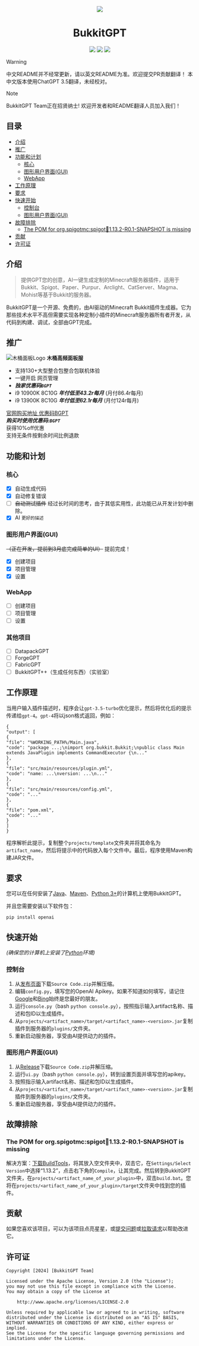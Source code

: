 <div align="center">
<img src="https://cdn.jsdelivr.net/gh/Zhou-Shilin/picx-images-hosting@master/20240202/bukkitgpt-logo.webp"/> 
<h1>BukkitGPT</h1>
<img src="https://img.shields.io/badge/Bukkit-GPT-blue">
<a href="https://github.com/Zhou-Shilin/BukkitGPT/pulls"><img src="https://img.shields.io/badge/PRs-welcome-20BF20"></a>
<img src="https://img.shields.io/badge/License-Apache-red">
<br/>
</div>

> [!WARNING]
> 中文README并不经常更新，请以英文README为准。欢迎提交PR贡献翻译！
> 本中文版本使用ChatGPT 3.5翻译，未经校对。
  
> [!NOTE]
> BukkitGPT Team正在招贤纳士! 欢迎开发者和README翻译人员加入我们！

## 目录
- [介绍](https://github.com/BukkitGPT/BukkitGPT#introduction)
- [推广](https://github.com/BukkitGPT/BukkitGPT#advertisement)
- [功能和计划](https://github.com/BukkitGPT/BukkitGPT#features)
  - [核心](https://github.com/BukkitGPT/BukkitGPT#core)
  - [图形用户界面(GUI)](https://github.com/BukkitGPT/BukkitGPT#gui)
  - [WebApp](https://github.com/BukkitGPT/BukkitGPT#webapp)
- [工作原理](https://github.com/BukkitGPT/BukkitGPT#how-it-works)
- [要求](https://github.com/BukkitGPT/BukkitGPT#requirements)
- [快速开始](https://github.com/BukkitGPT/BukkitGPT#quick-start)
  - [控制台](https://github.com/BukkitGPT/BukkitGPT#console)
  - [图形用户界面(GUI)](https://github.com/BukkitGPT/BukkitGPT#ui)
- [故障排除](https://github.com/BukkitGPT/BukkitGPT#troubleshooting)
  - [The POM for org.spigotmc:spigot:jar:1.13.2-R0.1-SNAPSHOT is missing](https://github.com/BukkitGPT/BukkitGPT#the-pom-for-orgspigotmcspigotjar1132-r01-snapshot-is-missing)
- [贡献](https://github.com/BukkitGPT/BukkitGPT#contributing)
- [许可证](https://github.com/BukkitGPT/BukkitGPT#lisence)

## 介绍
> 提供GPT您的创意，AI一键生成定制的Minecraft服务器插件，适用于Bukkit、Spigot、Paper、Purpur、Arclight、CatServer、Magma、Mohist等基于Bukkit的服务器。

BukkitGPT是一个开源、免费的，由AI驱动的Minecraft Bukkit插件生成器。它为那些技术水平不高但需要实现各种定制小插件的Minecraft服务器所有者开发，从代码到构建、调试，全部由GPT完成。

## 推广

![木桶面板Logo](https://cdn.jsdelivr.net/gh/Zhou-Shilin/picx-images-hosting@master/20240208/woodenbarrelsvr.jpeg)
**木桶高频面板服**  
- 支持130+大型整合包整合包联机体验
- 一键开启 网页管理
- ***独家优惠码`BGPT`***
- i9 10900K 8C10G ***年付低至43.2r每月*** (月付86.4r每月)
- i9 13900K 8C10G ***年付低至62.1r每月*** (月付124r每月)

[官网购买地址 优惠码BGPT](https://vat.yunqiaold.com/index.php?rp=/store/mc)  
***购买时使用优惠码:`BGPT`***  
获得10%off优惠  
支持无条件按剩余时间比例退款  

## 功能和计划

### 核心
- [x] 自动生成代码
- [x] 自动修复错误
- [ ] ~~自动测试插件~~ 经过长时间的思考，由于其低实用性，此功能已从开发计划中删除。
- [x] AI `更好的描述`

### 图形用户界面(GUI)
~~（正在开发，提前到3月底完成简单的UI）~~ 提前完成！
- [x] 创建项目
- [x] 项目管理
- [x] 设置

### WebApp
- [ ] 创建项目
- [ ] 项目管理
- [ ] 设置

### 其他项目
- [ ] DatapackGPT
- [ ] ForgeGPT
- [ ] FabricGPT
- [ ] BukkitGPT++（生成任何东西）（实验室）

## 工作原理
当用户输入插件描述时，程序会让`gpt-3.5-turbo`优化提示，然后将优化后的提示传递给`gpt-4`。`gpt-4`将以json格式返回，例如：
```
{
"output": [
{
"file": "%WORKING_PATH%/Main.java",
"code": "package ...;\nimport org.bukkit.Bukkit;\npublic class Main extends JavaPlugin implements CommandExecutor {\n..."
},
{
"file": "src/main/resources/plugin.yml",
"code": "name: ...\nversion: ...\n..."
},
{
"file": "src/main/resources/config.yml",
"code": "..."
},
{
"file": "pom.xml",
"code": "..."
}
]
}
```
程序解析此提示，复制整个`projects/template`文件夹并将其命名为`artifact_name`，然后将提示中的代码放入每个文件中。最后，程序使用Maven构建JAR文件。

## 要求
您可以在任何安装了[Java](https://www.azul.com/downloads/)、[Maven](https://maven.apache.org/)、[Python 3+](https://www.python.org/)的计算机上使用BukkitGPT。  

并且您需要安装以下软件包：
```
pip install openai
```

## 快速开始

*(确保您的计算机上安装了[Python](https://www.python.org)环境)*

### 控制台
1. 从[发布页面](https://github.com/Zhou-Shilin/BukkitGPT/releases)下载`Source Code.zip`并解压缩。
2. 编辑`config.py`，填写您的OpenAI Apikey。如果不知道如何填写，请记住[Google](https://www.google.com/)和[Bing](https://www.bing.com/)始终是您最好的朋友。
3. 运行`console.py`（bash `python console.py`），按照指示输入artifact名称、描述和包ID以生成插件。
4. 从`projects/<artifact_name>/target/<artifact_name>-<version>.jar`复制插件到服务器的`plugins/`文件夹。
5. 重新启动服务器，享受由AI提供动力的插件。

### 图形用户界面(GUI)

1. 从[Release](https://github.com/Zhou-Shilin/BukkitGPT/releases)下载`Source Code.zip`并解压缩。
2. 运行`ui.py`（bash `python console.py`），转到设置页面并填写您的apikey。
3. 按照指示输入artifact名称、描述和包ID以生成插件。
4. 从`projects/<artifact_name>/target/<artifact_name>-<version>.jar`复制插件到服务器的`plugins/`文件夹。
5. 重新启动服务器，享受由AI提供动力的插件。

## 故障排除

### The POM for org.spigotmc:spigot:jar:1.13.2-R0.1-SNAPSHOT is missing
解决方案：[下载BuildTools](https://hub.spigotmc.org/jenkins/job/BuildTools/lastSuccessfulBuild/artifact/target/BuildTools.jar)，将其放入空文件夹中，双击它，在`Settings/Select Version`中选择“1.13.2”，点击右下角的`Compile`，让其完成。然后转到BukkitGPT文件夹，在`projects/<artifact_name_of_your_plugin>`中，双击`build.bat`。您将在`projects/<artifact_name_of_your_plugin>/target`文件夹中找到您的插件。

## 贡献
如果您喜欢该项目，可以为该项目点亮星星，或[提交问题](https://github.com/Zhou-Shilin/BukkitGPT/issues)或[拉取请求](https://github.com/Zhou-Shilin/BukkitGPT/pulls)以帮助改进它。

## 许可证
```
Copyright [2024] [BukkitGPT Team]

Licensed under the Apache License, Version 2.0 (the "License");
you may not use this file except in compliance with the License.
You may obtain a copy of the License at

    http://www.apache.org/licenses/LICENSE-2.0

Unless required by applicable law or agreed to in writing, software
distributed under the License is distributed on an "AS IS" BASIS,
WITHOUT WARRANTIES OR CONDITIONS OF ANY KIND, either express or implied.
See the License for the specific language governing permissions and
limitations under the License.
```